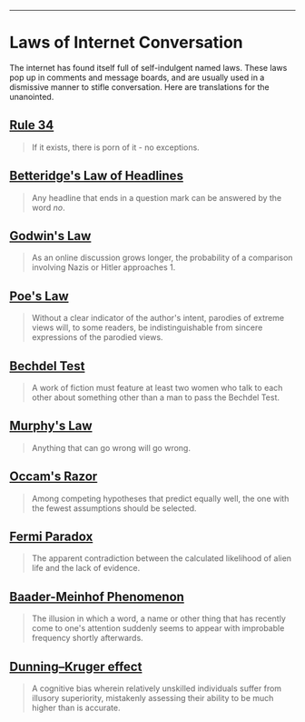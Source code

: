 ---
# Laws of Internet Conversation

The internet has found itself full of self-indulgent named laws. These laws pop up in comments
and message boards, and are usually used in a dismissive manner to stifle conversation. Here are
translations for the unanointed.

## [Rule 34](https://en.wikipedia.org/wiki/Rule_34_(Internet_meme))

> If it exists, there is porn of it - no exceptions.

## [Betteridge's Law of Headlines](https://en.wikipedia.org/wiki/Betteridge%27s_law_of_headlines)

> Any headline that ends in a question mark can be answered by the word _no_.

## [Godwin's Law](https://en.wikipedia.org/wiki/Godwin%27s_law)

> As an online discussion grows longer, the probability of a comparison involving Nazis or
> Hitler approaches 1.

## [Poe's Law](https://en.wikipedia.org/wiki/Poe%27s_law)

> Without a clear indicator of the author's intent, parodies of extreme views will, to some
> readers, be indistinguishable from sincere expressions of the parodied views.

## [Bechdel Test](https://en.wikipedia.org/wiki/Bechdel_test)

> A work of fiction must feature at least two women who talk to each other about something
> other than a man to pass the Bechdel Test.

## [Murphy's Law](https://en.wikipedia.org/wiki/Murphy%27s_law)

> Anything that can go wrong will go wrong.

## [Occam's Razor](https://en.wikipedia.org/wiki/Occam%27s_razor)

> Among competing hypotheses that predict equally well, the one with the fewest assumptions
> should be selected.

## [Fermi Paradox](https://en.wikipedia.org/wiki/Fermi_paradox)

> The apparent contradiction between the calculated likelihood of alien life and the lack of evidence.

## [Baader-Meinhof Phenomenon](https://en.wikipedia.org/wiki/List_of_cognitive_biases#Frequency_illusion)

> The illusion in which a word, a name or other thing that has recently come to one's attention
> suddenly seems to appear with improbable frequency shortly afterwards.

## [Dunning–Kruger effect](https://en.wikipedia.org/wiki/Dunning%E2%80%93Kruger_effect)

> A cognitive bias wherein relatively unskilled individuals suffer from illusory superiority, mistakenly
> assessing their ability to be much higher than is accurate.
